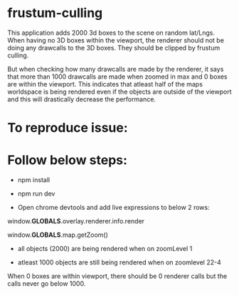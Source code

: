 # frustum-culling

This application adds 2000 3d boxes to the scene on random lat/Lngs.
When having no 3D boxes within the viewport, the renderer should not be doing any drawcalls to the 3D boxes. They should be clipped by frustum culling.

But when checking how many drawcalls are made by the renderer, it says that more than 1000 drawcalls are made when zoomed in max and 0 boxes are within the viewport.  This indicates that atleast half of the maps worldspace is being rendered even if the objects are outside of the viewport and this will drastically decrease the performance.

# To reproduce issue:

# Follow below steps:

- npm install

- npm run dev

- Open chrome devtools and add live expressions to below 2 rows:

window.__GLOBALS__.overlay.renderer.info.render

window.__GLOBALS__.map.getZoom()

- all objects (2000) are being rendered when on zoomLevel 1

- atleast 1000 objects are still being rendered when on zoomlevel 22-4

When 0 boxes are within viewport, there should be 0 renderer calls but the calls never go below 1000.
